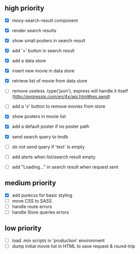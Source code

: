 ## high priority

- [x] movy-search-result component
 - [x] render search results

- [x] show small posters in search result
- [x] add '+' button in search result

- [x] add a data store
- [x] insert new movie in data store
- [x] retrieve list of movie from data store

- [ ] remove useless .type('json'), express will handle it itself (http://expressjs.com/en/4x/api.html#res.send)

- [ ] add a 'x' button to remove movies from store
- [x] show posters in movie list

- [x] add a default poster if no poster path

- [x] send search query to tmdb
- [ ] do not send query if 'text' is empty
- [ ] add alerts when list/search result empty
- [ ] add "Loading..." in search result when request sent

## medium priority

* [x] add purecss for basic styling
* [ ] move CSS to SASS
* [ ] handle route errors
* [ ] handle Store queries errors

## low priority

* [ ] load .min scripts in 'production' environment
* [ ] dump initial movie list in HTML to save request & round-trip
